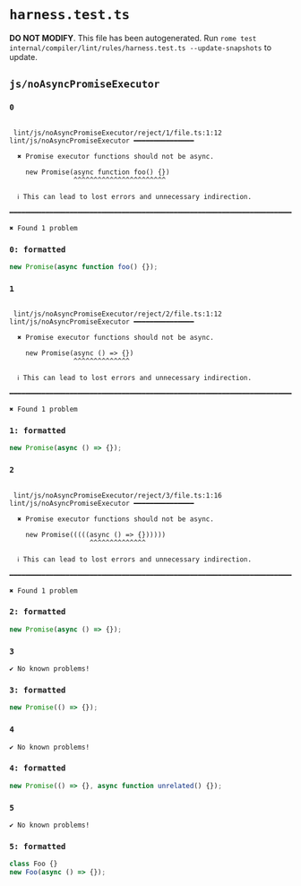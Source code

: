 # `harness.test.ts`

**DO NOT MODIFY**. This file has been autogenerated. Run `rome test internal/compiler/lint/rules/harness.test.ts --update-snapshots` to update.

## `js/noAsyncPromiseExecutor`

### `0`

```

 lint/js/noAsyncPromiseExecutor/reject/1/file.ts:1:12 lint/js/noAsyncPromiseExecutor ━━━━━━━━━━━━━━━

  ✖ Promise executor functions should not be async.

    new Promise(async function foo() {})
                ^^^^^^^^^^^^^^^^^^^^^^^

  ℹ This can lead to lost errors and unnecessary indirection.

━━━━━━━━━━━━━━━━━━━━━━━━━━━━━━━━━━━━━━━━━━━━━━━━━━━━━━━━━━━━━━━━━━━━━━━━━━━━━━━━━━━━━━━━━━━━━━━━━━━━

✖ Found 1 problem

```

### `0: formatted`

```ts
new Promise(async function foo() {});

```

### `1`

```

 lint/js/noAsyncPromiseExecutor/reject/2/file.ts:1:12 lint/js/noAsyncPromiseExecutor ━━━━━━━━━━━━━━━

  ✖ Promise executor functions should not be async.

    new Promise(async () => {})
                ^^^^^^^^^^^^^^

  ℹ This can lead to lost errors and unnecessary indirection.

━━━━━━━━━━━━━━━━━━━━━━━━━━━━━━━━━━━━━━━━━━━━━━━━━━━━━━━━━━━━━━━━━━━━━━━━━━━━━━━━━━━━━━━━━━━━━━━━━━━━

✖ Found 1 problem

```

### `1: formatted`

```ts
new Promise(async () => {});

```

### `2`

```

 lint/js/noAsyncPromiseExecutor/reject/3/file.ts:1:16 lint/js/noAsyncPromiseExecutor ━━━━━━━━━━━━━━━

  ✖ Promise executor functions should not be async.

    new Promise(((((async () => {})))))
                    ^^^^^^^^^^^^^^

  ℹ This can lead to lost errors and unnecessary indirection.

━━━━━━━━━━━━━━━━━━━━━━━━━━━━━━━━━━━━━━━━━━━━━━━━━━━━━━━━━━━━━━━━━━━━━━━━━━━━━━━━━━━━━━━━━━━━━━━━━━━━

✖ Found 1 problem

```

### `2: formatted`

```ts
new Promise(async () => {});

```

### `3`

```
✔ No known problems!

```

### `3: formatted`

```ts
new Promise(() => {});

```

### `4`

```
✔ No known problems!

```

### `4: formatted`

```ts
new Promise(() => {}, async function unrelated() {});

```

### `5`

```
✔ No known problems!

```

### `5: formatted`

```ts
class Foo {}
new Foo(async () => {});

```
